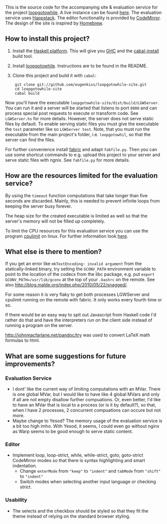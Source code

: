 This is the source code for the accompanying site & evaluation service for
the project [loopgotowhile][]. A live instance can be found [here][instance].
The evaluation service uses [Happstack][]. The editor functionality is provided
by [CodeMirror][]. The design of the site is inspired by [Homebrew][].

  [loopgotowhile]: https://github.com/eugenkiss/loopgotowhile
  [instance]: http://loopgotowhile.eugenkiss.com/
  [happstack]: http://happstack.com/
  [codemirror]: http://codemirror.net/
  [homebrew]: http://mxcl.github.com/homebrew/


How to install this project?
----------------------------

1. Install the [Haskell platform].  This will give you [GHC] and
the [cabal-install] build tool.

2. Install [loopgotowhile][]. Instructions are to be found in the README. 

3. Clone this project and build it with `cabal`:

        git clone git://github.com/eugenkiss/loopgotowhile-site.git
        cd loopgotowhile-site
        cabal build

Now you'll have the executable `loopgotowhile-site/dist/build/LGWServer`. You
can run it and a server will be started that listens to port `8000` and can
process special post requests to execute or transform code. See `LGWServer.hs`
for more details. However, the server does not serve static files by default.
To enable serving static files you must give the executable the `test`
parameter like so `LGWServer test`. Note, that you must run the executable from
the main project's folder, i.e. `loopgotowhil`, so that the server can find the
files.

For further convenience install [fabric][] and adapt `fabfile.py`. Then you can
use some shortcut commands to e.g. upload this project to your server and serve
static files with ngnix. See `fabfile.py` for more details.

[GHC]: http://www.haskell.org/ghc/
[Haskell platform]: http://hackage.haskell.org/platform/
[cabal-install]: http://hackage.haskell.org/trac/hackage/wiki/CabalInstall
[fabric]: http://docs.fabfile.org/en/1.1.1/index.html


How are the resources limited for the evaluation service?
---------------------------------------------------------

By using the `timeout` function computations that take longer than five seconds
are discarded. Mainly, this is needed to prevent infinite loops from keeping
the server busy forever.

The heap size for the created executable is limited as well so that the
server's memory will not be filled up completely.

To limit the CPU resources for this evaluation service you can use the program
[cpulimit][] on linux. For further information look
[here](http://maketecheasier.com/limit-cpu-usage-of-any-process-in-linux/2010/09/22).

  [cpulimit]: http://cpulimit.sourceforge.net/


What else is there to mention?
------------------------------

If you get an error like `mkTextEncoding: invalid argument` from the
statically-linked binary, try setting the `GCONV_PATH` environment variable
to point to the location of the codecs from the libc package, e.g. put `export
GCONV_PATH=/usr/lib/gconv` at the top of your `.bashrc` on the remote. See also
<http://blog.malde.org/index.php/2010/05/22/snagged/>.

For some reason it is very flaky to get both processes LGWServer and cpulimit 
running on the remote with fabric. It only works every fourth time or so.

If there would be an easy way to spit out Javascript from Haskell code I'd
rather do that and have the interpreters run on the client side instead of
running a program on the server.

<http://johnmacfarlane.net/pandoc/try> was used to convert LaTeX math formulas
to html.


What are some suggestions for future improvements?
--------------------------------------------------

### Evaluation Service

- I dont' like the current way of limiting computations with an MVar. There is 
  one global MVar, but I would like to have like 4 global MVars and only if all 
  are not empty disallow further compuations. Or, even better, I'd like to have 
  an MVar that is local to a process (or is it by default?), so that, when I
  have 2 processes, 2 concurrent compuations can occure but not more.
- Maybe change to Yesod? The memory usage of the evaluation service is a bit 
  too high imho. With Yesod, it seems, I could even go without nginx as Warp 
  seems to be good enough to serve static content.


### Editor

- Implement loop, loop-strict, while, while-strict, goto, goto-strict
  CodeMirror modes so that there is syntax highlighting and smart indentation.
    - Change `enterMode` from `"keep"` to `"indent"` and `tabMode` from 
      `"shift"` to `"indent"`
    - Switch modes when selecting another input language or checking strict.


### Usability

- The selects and the checkbox should be styled so that they fit the theme
  instead of relying on the standard browser styling.
